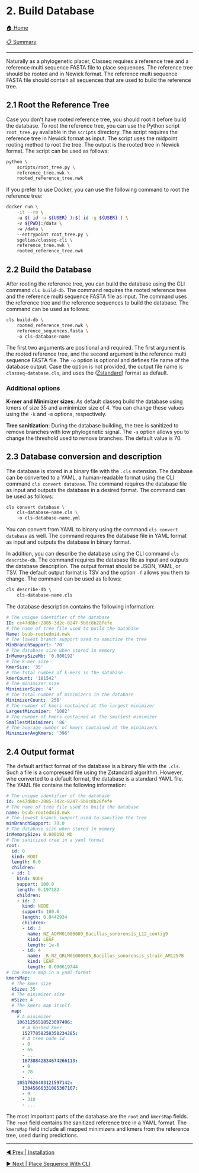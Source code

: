 # 2. Build Database

[🏠 Home](/README.md)

[📋 Summary](/docs/README.md)

---

Naturally as a phylogenetic placer, Classeq requires a reference tree and a
reference multi sequence FASTA file to place sequences. The reference tree
should be rooted and in Newick format. The reference multi sequence FASTA file
should contain all sequences that are used to build the reference tree.

## 2.1 Root the Reference Tree

Case you don't have rooted reference tree, you should root it before build the
database. To root the reference tree, you can use the Python script
`root_tree.py` available in the `scripts` directory. The script requires the
reference tree in Newick format as input. The script uses the midpoint rooting
method to root the tree. The output is the rooted tree in Newick format. The
script can be used as follows:

```bash
python \ 
    scripts/root_tree.py \ 
    reference_tree.nwk \ 
    rooted_reference_tree.nwk
```

If you prefer to use Docker, you can use the following command to root the
reference tree:

```bash
docker run \
    -it --rm \ 
    -u $( id -u ${USER} ):$( id -g ${USER} ) \ 
    -v ${PWD}:/data \ 
    -w /data \ 
    --entrypoint root_tree.py \ 
    sgelias/classeq-cli \ 
    reference_tree.nwk \ 
    rooted_reference_tree.nwk
```


## 2.2 Build the Database

After rooting the reference tree, you can build the database using the CLI
command `cls build-db`. The command requires the rooted reference tree and the 
reference multi sequence FASTA file as input. The command uses the reference
tree and the reference sequences to build the database. The command can be used
as follows:

```bash
cls build-db \ 
    rooted_reference_tree.nwk \ 
    reference_sequences.fasta \ 
    -o cls-database-name
```

The first two arguments are positional and required. The first argument is the
rooted reference tree, and the second argument is the reference multi sequence
FASTA file. The `-o` option is optional and defines file name of the database
output. Case the option is not provided, the output file name is
`classeq-database.cls`, and uses the
([Zstandard](https://github.com/facebook/zstd)) format as default.

### Additional options

**K-mer and Minimizer sizes**: As default classeq build the database using kmers
of size 35 and a minimizer size of 4. You can change these values using the `-k`
and `-m` options, respectively.

**Tree sanitization**: During the database building, the tree is sanitized to
remove branches with low phylogenetic signal. The `-s` option allows you to
change the threshold used to remove branches. The default value is 70.

## 2.3 Database conversion and description

The database is stored in a binary file with the `.cls` extension. The database
can be converted to a YAML, a human-readable format using the CLI command `cls
convert database`. The command requires the database file as input and outputs
the database in a desired format. The command can be used as follows:

```bash
cls convert database \ 
    cls-database-name.cls \ 
    -o cls-database-name.yml
```

You can convert from YAML to binary using the command `cls convert database` as
well. The command requires the database file in YAML format as input and outputs
the database in binary format.

In addition, you can describe the database using the CLI command `cls
describe-db`. The command requires the database file as input and outputs the
database description. The output format should be JSON, YAML, or TSV. The
default output format is TSV and the option `-f` allows you them to change. The
command can be used as follows:

```bash
cls describe-db \ 
    cls-database-name.cls
```

The database description contains the following information:

```yaml
# The unique identifier of the database
ID: ce47d8bc-2885-3d2c-8247-5b8c8b28fefe
# The name of tree file used to build the database
Name: bsub-rootedmid.nwk
# The lowest branch support used to sanitize the tree
MinBranchSupport: '70'
# The database size when stored in memory
InMemorySizeMb: '0.000192'
# The k-mer size
KmerSize: '35'
# The total number of k-mers in the database
kmerCount: '101542'
# The minimizer size
MinimizerSize: '4'
# The total number of minimizers in the database
MinimizerCount: '256'
# The number of kmers contained at the largest minimizer
LargestMinimizer: '1082'
# The number of kmers contained at the smallest minimizer
SmallestMinimizer: '86'
# The average number of kmers contained at the minimizers
MinimizerAvgKmers: '396'
```

## 2.4 Output format

The default artifact format of the database is a binary file with the `.cls`.
Such a file is a compressed file using the Zstandard algorithm. However, whe
converted to a default format, the database is a standard YAML file. The YAML
file contains the following information:

```yaml
# The unique identifier of the database
id: ce47d8bc-2885-3d2c-8247-5b8c8b28fefe
# The name of tree file used to build the database
name: bsub-rootedmid.nwk
# The lowest branch support used to sanitize the tree
minBranchSupport: 70.0
# The database size when stored in memory
inMemorySize: 0.000192 Mb
# The sanitized tree in a yaml format
root:
  id: 0
  kind: ROOT
  length: 0.0
  children:
  - id: 1
    kind: NODE
    support: 100.0
    length: 0.197182
    children:
    - id: 2
      kind: NODE
      support: 100.0
      length: 0.0442934
      children:
      - id: 3
        name: NZ_AOFM01000009_Bacillus_sonorensis_L12_contig9
        kind: LEAF
        length: 1e-6
      - id: 4
        name: _R_NZ_QRLM01000005_Bacillus_sonorensis_strain_AM1257B
        kind: LEAF
        length: 0.000619744
# The kmers map in a yaml format
kmersMap:
  # The kmer size
  kSize: 35
  # The minimizer size
  mSize: 4
  # The kmers map itself
  map:
    # A minimizer
    10631256518523097406:
      # A hashed kmer
      15277858258350234285:
      # A tree node id
      - 0
      - 65
      - ...
      16738842834674266113:
      - 0
      - 78
      - ...
    10517626403121597142:
      13045666331085307167:
      - 0
      - 310
      - ...
```

The most important parts of the database are the `root` and `kmersMap` fields.
The `root` field contains the sanitized reference tree in a YAML format. The
`kmersMap` field include all mapped minimizers and kmers from the reference
tree, used during predictions.

---

[◀️ Prev | Installation](/docs/book/01-installation.md)

[▶️ Next | Place Sequence With CLI](/docs/book/03-place-sequence-cli.md)
